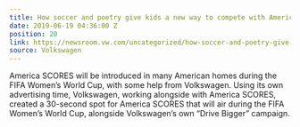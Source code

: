 ```yaml
---
title: How soccer and poetry give kids a new way to compete with America SCORES
date: 2019-06-19 04:36:00 Z
position: 20
link: https://newsroom.vw.com/uncategorized/how-soccer-and-poetry-give-kids-a-new-way-to-compete-with-america-scores/
source: Volkswagen
---
```


America SCORES will be introduced in many American homes during the FIFA Women’s World Cup, with some help from Volkswagen. Using its own advertising time, Volkswagen, working alongside with America SCORES, created a 30-second spot for America SCORES that will air during the FIFA Women’s World Cup, alongside Volkswagen’s own “Drive Bigger” campaign.